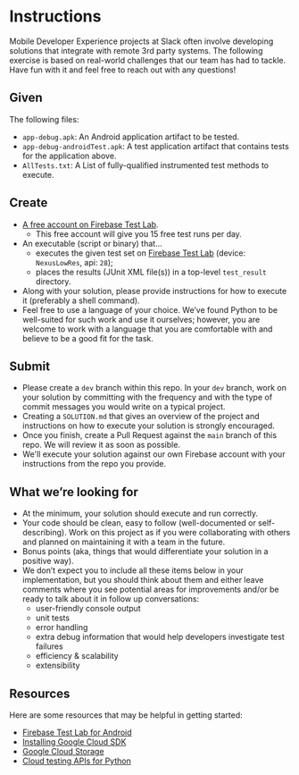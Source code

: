 # Instructions

Mobile Developer Experience projects at Slack often involve developing solutions that integrate with remote 3rd party systems. The following exercise is based on real-world challenges that our team has had to tackle. Have fun with it and feel free to reach out with any questions!

## Given

The following files:

- `app-debug.apk`: An Android application artifact to be tested.
- `app-debug-androidTest.apk`: A test application artifact that contains tests for the application above.
- `AllTests.txt`: A List of fully-qualified instrumented test methods to execute.

## Create

- [A free account on Firebase Test Lab](https://firebase.google.com/docs/test-lab).
  - This free account will give you 15 free test runs per day.
- An executable (script or binary) that...
  - executes the given test set on [Firebase Test Lab](https://firebase.google.com/docs/test-lab) (device: `NexusLowRes`, api: `28`);
  - places the results (JUnit XML file(s)) in a top-level `test_result` directory.
- Along with your solution, please provide instructions for how to execute it (preferably a shell command).
- Feel free to use a language of your choice. We’ve found Python to be well-suited for such work and use it ourselves; however, you are welcome to work with a language that you are comfortable with and believe to be a good fit for the task.

## Submit

- Please create a `dev` branch within this repo. In your `dev` branch, work on your solution by committing with the frequency and with the type of commit messages you would write on a typical project.
- Creating a `SOLUTION.md` that gives an overview of the project and instructions on how to execute your solution is strongly encouraged.
- Once you finish, create a Pull Request against the `main` branch of this repo. We will review it as soon as possible.
- We'll execute your solution against our own Firebase account with your instructions from the repo you provide.

## What we’re looking for

- At the minimum, your solution should execute and run correctly.
- Your code should be clean, easy to follow (well-documented or self-describing). Work on this project as if you were collaborating with others and planned on maintaining it with a team in the future.
- Bonus points (aka, things that would differentiate your solution in a positive way).
- We don’t expect you to include all these items below in your implementation, but you should think about them and either leave comments where you see potential areas for improvements and/or be ready to talk about it in follow up conversations:
  - user-friendly console output
  - unit tests
  - error handling
  - extra debug information that would help developers investigate test failures
  - efficiency & scalability
  - extensibility

## Resources

Here are some resources that may be helpful in getting started:

- [Firebase Test Lab for Android](https://firebase.google.com/docs/test-lab/android/get-started)
- [Installing Google Cloud SDK](https://cloud.google.com/sdk/install)
- [Google Cloud Storage](https://cloud.google.com/storage/docs/apis)
- [Cloud testing APIs for Python](https://developers.google.com/resources/api-libraries/documentation/testing/v1/python/latest/index.html)
